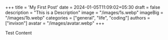 +++
title = 'My First Post'
date = 2024-01-05T11:09:02+05:30
draft = false
description = "This is a Description"
image = "/images/1s.webp"
imageBig = "/images/1b.webp"
categories = ["general", "life", "coding"]
authors = ["invixon"]
avatar = "/images/avatar.webp"
+++

Test Content
